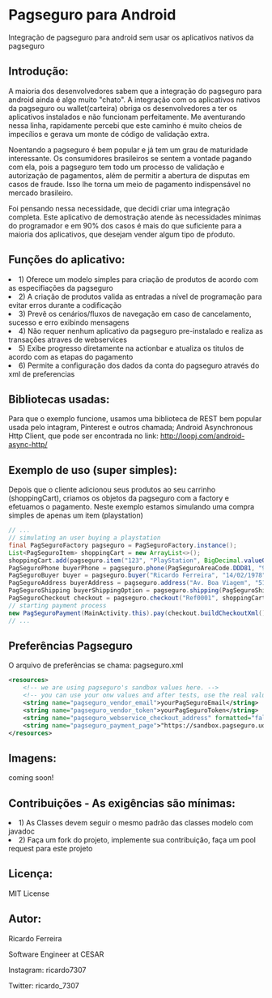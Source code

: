 # Pagseguro para Android
Integração de pagseguro para android sem usar os aplicativos nativos da pagseguro

## Introdução:
A maioria dos desenvolvedores sabem que a integração do pagseguro para android ainda é algo muito "chato". A integração com os aplicativos nativos da pagseguro ou wallet(carteira) obriga os desenvolvedores a ter os aplicativos
instalados e não funcionam perfeitamente. Me aventurando nessa linha, rapidamente percebi que este caminho é muito cheios de impecílios e gerava um monte de código de validação extra.

Noentando a pagseguro é bem popular e já tem um grau de maturidade interessante. Os consumidores brasileiros se sentem a vontade pagando com ela, pois a pagseguro tem todo um processo de validação e autorização de pagamentos, além de permitir a abertura de disputas em casos de fraude. Isso lhe torna um meio de pagamento indispensável no mercado brasileiro.

Foi pensando nessa necessidade, que decidi criar uma integração completa. Este aplicativo de demostração atende às necessidades mínimas do programador e em 90% dos casos é mais do que suficiente para a maioria dos aplicativos, que desejam vender algum tipo de pŕoduto. 

## Funções do aplicativo:
<li>1) Oferece um modelo simples para criação de produtos de acordo com as especifiações da pagseguro</li>
<li>2) A criação de produtos valida as entradas a nível de programação para evitar erros durante a codificação</li>
<li>3) Prevê os cenários/fluxos de navegação em caso de cancelamento, sucesso e erro exibindo mensagens</li>
<li>4) Não requer nenhum aplicativo da pagseguro pre-instalado e realiza as transações atraves de webservices</li>
<li>5) Exibe progresso diretamente na actionbar e atualiza os titulos de acordo com as etapas do pagamento</li>
<li>6) Permite a configuração dos dados da conta do pagseguro através do xml de preferencias</li>

## Bibliotecas usadas:
Para que o exemplo funcione, usamos uma biblioteca de REST bem popular usada pelo intagram, Pinterest e outros chamada; Android Asynchronous Http Client, que pode ser encontrada no link: http://loopj.com/android-async-http/

## Exemplo de uso (super simples):
Depois que o cliente adicionou seus produtos ao seu carrinho (shoppingCart), criamos os objetos da pagseguro com a factory e efetuamos o pagamento. Neste exemplo estamos simulando uma compra simples de apenas um item (playstation)
```java
// ... 
// simulating an user buying a playstation
final PagSeguroFactory pagseguro = PagSeguroFactory.instance();
List<PagSeguroItem> shoppingCart = new ArrayList<>();
shoppingCart.add(pagseguro.item("123", "PlayStation", BigDecimal.valueOf(3.50), 1, 300));
PagSeguroPhone buyerPhone = pagseguro.phone(PagSeguroAreaCode.DDD81, "998187427");
PagSeguroBuyer buyer = pagseguro.buyer("Ricardo Ferreira", "14/02/1978", "15061112000", "test@email.com.br", buyerPhone);
PagSeguroAddress buyerAddress = pagseguro.address("Av. Boa Viagem", "51", "Apt201", "Boa Viagem", "51030330", "Recife", PagSeguroBrazilianStates.PERNAMBUCO);
PagSeguroShipping buyerShippingOption = pagseguro.shipping(PagSeguroShippingType.PAC, buyerAddress);
PagSeguroCheckout checkout = pagseguro.checkout("Ref0001", shoppingCart, buyer, buyerShippingOption);
// starting payment process
new PagSeguroPayment(MainActivity.this).pay(checkout.buildCheckoutXml());
// ...
```

## Preferências Pagseguro
O arquivo de preferências se chama: pagseguro.xml
```xml
<resources>
    <!-- we are using pagseguro's sandbox values here. -->
    <!-- you can use your onw values and after tests, use the real values -->
    <string name="pagseguro_vendor_email">yourPagSeguroEmail</string>
    <string name="pagseguro_vendor_token">yourPagSeguroToken</string>
    <string name="pagseguro_webservice_checkout_address" formatted="false">"https://ws.sandbox.pagseguro.uol.com.br/v2/checkout?email=%s&amp;token=%s"</string>
    <string name="pagseguro_payment_page">"https://sandbox.pagseguro.uol.com.br/v2/checkout/payment.html?code=%s"</string>
</resources>
```

## Imagens:
coming soon!

## Contribuições - As exigências são mínimas:
<li>1) As Classes devem seguir o mesmo padrão das classes modelo com javadoc</li>
<li>2) Faça um fork do projeto, implemente sua contribuição, faça um pool request para este projeto</li>

## Licença:
MIT License

## Autor:
Ricardo Ferreira

Software Engineer at CESAR

Instagram: ricardo7307

Twitter: ricardo_7307
